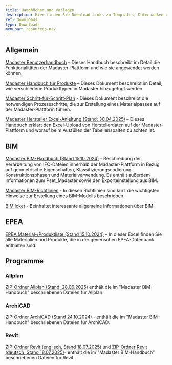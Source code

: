 ```yaml
---
title: Handbücher und Vorlagen
description: Hier finden Sie Download-Links zu Templates, Datenbanken und ausführlichen Anleitungen
ref: downloads
type: Downloads
menubar: resources-nav
---
```


## Allgemein
<a href="/files/de/Madaster - Benutzerhandbuch.pdf" target="_blank">Madaster Benutzerhandbuch</a> – Dieses Handbuch beschreibt im Detail die Funktionalitäten der Madaster-Plattform und wie sie angewendet werden können.

<a href="/files/de/Madaster - Produkte hinzufügen.pdf" target="_blank">Madaster Handbuch für Produkte</a> – Dieses Dokument beschreibt im Detail, wie verschiedene Produkttypen in Madaster hinzugefügt werden.

<a href="/files/de/Madaster - Ablaufplan Material Passport.pdf" target="_blank">Madaster Schritt-für-Schritt-Plan</a> - Dieses Dokument beschreibt die notwendigen Prozessschritte, die zur Erstellung eines Materialpasses auf der Madaster-Plattform führen.

<a href="/files/de/Madaster - Hersteller Excel Anleitung.pdf" target="_blank">Madaster Hersteller Excel-Anleitung (Stand: 30.04.2025)</a> – Dieses Handbuch erklärt den Excel-Upload von Herstellerdaten auf der Madaster-Plattform und worauf beim Ausfüllen der Tabellenspalten zu achten ist.


## BIM

<a href="/files/ch/de/Madaster BIM Guideline Schweiz.pdf" target="_blank">Madaster BIM-Handbuch (Stand 15.10.2024)</a> - Beschreibung der Verarbeitung von IFC-Dateien innerhalb der Madaster-Plattform in Bezug auf geometrische Eigenschaften, Klassifizierungscodierung, Konstruktionsphasen und Materialverwendung. Es enthält außerdem Informationen zum Pset_Madaster sowie den Exporteinstellung aus BIM.

<a href="/files/de/IFC-Richtlinien für BIM Modelle.pdf" target="_blank">Madaster BIM-Richtlinien</a> - In diesen Richtlinien sind kurz die wichtigsten Hinweise zur Erstellung eines BIM-Modells beschrieben.

<a href="/files/de/BIM basis ILS_infographicA4_German.pdf" target="_blank">BIM loket</a> - Beinhaltet interessante allgemeine Informationen über BIM.

## EPEA
<a href="/files/ch/de/EPEA Generic - Schweiz.xlsx" target="_blank">EPEA Material-/Produktliste (Stand 15.10.2024)</a> - In dieser Excel finden Sie alle Materialien und Produkte, die in der generischen EPEA-Datenbank enthalten sind.

## Programme

### Allplan
<a href="/files/de/2025-06-28 madaster GER_Allplan.zip" target="_blank">ZIP-Ordner Allplan (Stand: 28.06.2025)</a> enthält die im "Madaster BIM-Handbuch" beschriebenen Dateien für Allplan.

### ArchiCAD
<a href="/files/ch/de/2025-09-23 madaster CH_ArchiCAD.zip" target="_blank">ZIP-Ordner ArchiCAD (Stand 24.10.2024)</a> - enthält die im "Madaster BIM-Handbuch" beschriebenen Dateien für ArchiCAD. 

### Revit
<a href="/files/ch/de/2025-07-18 madaster CH_Revit_en.zip" target="_blank">ZIP-Ordner Revit (englisch, Stand 18.07.2025)</a> und <a href="/files/ch/de/2025-07-18 madaster CH_Revit_de.zip" target="_blank">ZIP-Ordner Revit (deutsch, Stand 18.07.2025)</a>- enthält die im "Madaster BIM-Handbuch" beschriebenen Dateien für Revit. 


